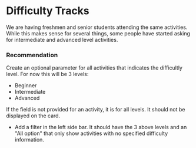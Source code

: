 # Difficulty Tracks

We are having freshmen and senior students attending the same activities. While this makes sense for several things, some people have started asking for intermediate and advanced level activities.

### Recommendation

Create an optional parameter for all activities that indicates the difficultly level. For now this will be 3 levels:

- Beginner
- Intermediate
- Advanced

If the field is not provided for an activity, it is for all levels. It should not be displayed on the card.

- Add a filter in the left side bar. It should have the 3 above levels and an "All option" that only show activities with no specified difficulty information.
